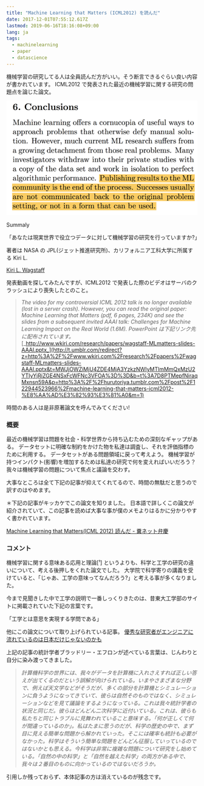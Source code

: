 ```yaml
---
title: "Machine Learning that Matters (ICML2012) を読んだ"
date: 2017-12-01T07:55:12.617Z
lastmod: 2019-06-16T18:16:08+09:00
lang: ja
tags:
  - machinelearning
  - paper
  - datascience
---
```


機械学習の研究してる人は全員読んだ方がいい。そう断言できるぐらい良い内容が書かれています。 ICML2012 で発表された最近の機械学習に関する研究の問題点を論じた論文。

![image](/posts/2017-12-01/images/1.png)

Summaly

「あなたは現実世界で役立つデータに対して機械学習の研究を行っていますか?」

著者は NASA の JPL(ジェット推進研究所)、カリフォルニア工科大学に所属する Kiri L.

[Kiri L. Wagstaff](http://www.wkiri.com/)

発表動画を探してみたんですが、ICML2012 で発表した際のビデオはサーバのクラッシュにより喪失したとのこと。

> _The video for my controversial ICML 2012 talk is no longer available (lost in a server crash). However, you can read the original paper: Machine Learning that Matters (pdf, 6 pages, 234K) and see the slides from a subsequent invited AAAI talk: Challenges for Machine Learning Impact on the Real World (1.6M). PowerPoint は下記リンク先に配布されています。_[_http://www.wkiri.com/research/papers/wagstaff-MLmatters-slides-AAAI.pptx_](http://t.umblr.com/redirect?z=http%3A%2F%2Fwww.wkiri.com%2Fresearch%2Fpapers%2Fwagstaff-MLmatters-slides-AAAI.pptx&t=MWJjOWZiMjU4ZDE4MjA3YzkzNWIyMTlmMmQxMzU2YTIyYjRiZGE4NSxFcWFNc3VFOA%3D%3D&b=t%3A7D8PTMepfNiraqMxnsn59A&p=http%3A%2F%2Fhurutoriya.tumblr.com%2Fpost%2F122944523966%2Fmachine-learning-that-matters-icml2012-%E8%AA%AD%E3%82%93%E3%81%A0&m=1)

時間のある人は是非原著論文を呼んでみてください!

### 概要

最近の機械学習は問題を社会・科学世界から持ち込むための深刻なギャップがある。 データセットに明確な制約をかけた物を私達は調査し、それを評価指標のために利用する。 データセットがある問題領域に戻って考えよう。 機械学習が持つインパクト(影響)を増加するためは私達の研究で何を変えればいいだろう？ 我々は機械学習の問題について焦点と議論を交わす。

大事なところは全て下記の記事が抑えてくれてるので、時間の無駄だと思うので訳すのはやめます。

＊下記の記事がキッカケでこの論文を知りました。 日本語で詳しくこの論文が紹介されていて、この記事を読めば大事な事が僕のメモよりはるかに分かりやすく書かれています。

[Machine Learning that Matters(ICML 2012) 読んだ - 糞ネット弁慶](http://d.hatena.ne.jp/repose/20120603/1338715703)

### コメント

機械学習に関する意味ある応用と理論[¹] というよりも、科学と工学の研究の違いについて、考える後押しをくれた論文でした。 大学院で科学寄りの講義を受けていると、「じゃあ、工学の意味ってなんだろう?」と考える事が多くなりました。

今まで見聞きした中で工学の説明で一番しっくりきたのは、昔東大工学部のサイトに掲載されていた下記の言葉です。

「工学とは意思を実現する学問である」

他にこの論文について取り上げられている記事。 [優秀な研究者がエンジニアに流れているのは日本だけじゃないのかも](http://t.umblr.com/redirect?z=http%3A%2F%2Fd.hatena.ne.jp%2Fmyopomme%2F20120606%2F1338993847&t=MmY0YTdmNjdmMmVmOWQ4NGFkYmZlZDI4NDc0ZDVhODgzOTIxMWNhMyxFcWFNc3VFOA%3D%3D&b=t%3A7D8PTMepfNiraqMxnsn59A&p=http%3A%2F%2Fhurutoriya.tumblr.com%2Fpost%2F122944523966%2Fmachine-learning-that-matters-icml2012-%E8%AA%AD%E3%82%93%E3%81%A0&m=1)

上記の記事の統計学者ブラッドリー・エフロンが述べている言葉は、じんわりと自分に染み渡ってきました。

> _計算機科学の世界には、我々がデータを計算機に入れさえすれば正しい答えが出てくるのだという誤解が向けられている。いまやさまざまな分野で、例えば天文学などがそうだが、多くの部分を計算機とシミュレーションに負うようになってきていて、彼らは自然そのものではなく、シミュレーションなどを見て議論をするようになっている。これは我々統計学者の状況と同じだ。彼らはどんどん二次科学に近付いている。これは、彼らも私たちと同じトラブルに見舞われていること意味する。「何が正しくて何が間違っているのか」。私はたまに思うのだが、科学の歴史の中で、まず目に見える簡単な問題から解かれていった。そこには確率も統計も必要がなかった。科学はそういう簡単な問題をどんどん征服していっているのではないかとも思える。今科学は非常に複雑な問題について研究をし始めている。「自然の中の科学」と「自然を越えた科学」の両方がある中で、我々は２番目のものに向かっているのではないだろうか。_

引用しか残っておらず、本体記事の方は消えているのが残念です。
